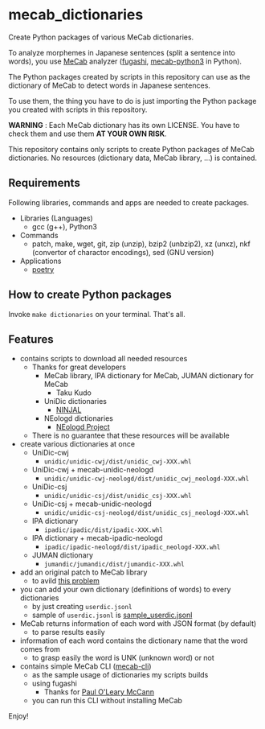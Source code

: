 # mecab_dictionaries

Create Python packages of various MeCab dictionaries.

To analyze morphemes in Japanese sentences (split a sentence into words),
you use [MeCab](https://taku910.github.io/mecab/) analyzer
([fugashi](https://github.com/polm/fugashi),
[mecab-python3](https://github.com/SamuraiT/mecab-python3) in Python).

The Python packages created by scripts in this repository
can use as the dictionary of MeCab to detect words in Japanese sentences.

To use them, the thing you have to do is just importing the Python package
you created with scripts in this repository.

**WARNING** : Each MeCab dictionary has its own LICENSE.
You have to check them and use them **AT YOUR OWN RISK**.

This repository contains only scripts
to create Python packages of MeCab dictionaries.
No resources (dictionary data, MeCab library, ...) is contained.

## Requirements

Following libraries, commands and apps are needed to create packages.

* Libraries (Languages)
    * gcc (g++), Python3
* Commands
    * patch, make, wget, git, zip (unzip), bzip2 (unbzip2), xz (unxz), nkf (convertor of charactor encodings), sed (GNU version)
* Applications
    * [poetry](https://python-poetry.org/)

## How to create Python packages

Invoke `make dictionaries` on your terminal. That's all.

## Features

* contains scripts to download all needed resources
    * Thanks for great developers
        * MeCab library, IPA dictionary for MeCab, JUMAN dictionary for MeCab
            * Taku Kudo
        * UniDic dictionaries
            * [NINJAL](https://clrd.ninjal.ac.jp/unidic/)
        * NEologd dictionaries
            * [NEologd Project](https://github.com/neologd)
    * There is no guarantee that these resources will be available
* create various dictionaries at once
    * UniDic-cwj
        * `unidic/unidic-cwj/dist/unidic_cwj-XXX.whl`
    * UniDic-cwj + mecab-unidic-neologd
        * `unidic/unidic-cwj-neologd/dist/unidic_cwj_neologd-XXX.whl`
    * UniDic-csj
        * `unidic/unidic-csj/dist/unidic_csj-XXX.whl`
    * UniDic-csj + mecab-unidic-neologd
        * `unidic/unidic-csj-neologd/dist/unidic_csj_neologd-XXX.whl`
    * IPA dictionary
        * `ipadic/ipadic/dist/ipadic-XXX.whl`
    * IPA dictionary + mecab-ipadic-neologd
        * `ipadic/ipadic-neologd/dist/ipadic_neologd-XXX.whl`
    * JUMAN dictionary
        * `jumandic/jumandic/dist/jumandic-XXX.whl`
* add an original patch to MeCab library
    * to avild [this problem](https://stackoverflow.com/questions/66299029/how-does-one-determine-what-the-left-and-right-context-ids-should-be-when-buildi)
* you can add your own dictionary (definitions of words) to every dictionaries
    * by just creating `userdic.jsonl`
    * sample of `userdic.jsonl` is [sample_userdic.jsonl](sample_userdic.jsonl)
* MeCab returns information of each word with JSON format (by default)
    * to parse results easily
* information of each word contains the dictionary name that the word comes from
    * to grasp easily the word is UNK (unknown word) or not
* contains simple MeCab CLI ([mecab-cli](mecab-cli))
    * as the sample usage of dictionaries my scripts builds
    * using fugashi
        * Thanks for [Paul O'Leary McCann](https://github.com/polm)
    * you can run this CLI without installing MeCab

Enjoy!
